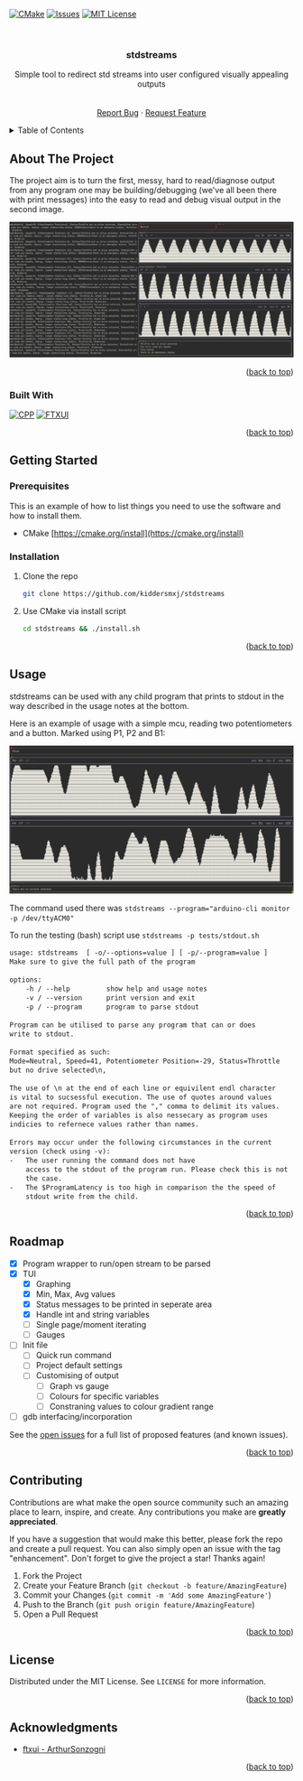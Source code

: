 <!-- Improved compatibility of back to top link: See: https://github.com/othneildrew/Best-README-Template/pull/73 -->
<a name="readme-top"></a>
<!--
*** Thanks for checking out the Best-README-Template. If you have a suggestion
*** that would make this better, please fork the repo and create a pull request
*** or simply open an issue with the tag "enhancement".
*** Don't forget to give the project a star!
*** Thanks again! Now go create something AMAZING! :D
-->



<!-- PROJECT SHIELDS -->
<!--
*** I'm using markdown "reference style" links for readability.
*** Reference links are enclosed in brackets [ ] instead of parentheses ( ).
*** See the bottom of this document for the declaration of the reference variables
*** for contributors-url, forks-url, etc. This is an optional, concise syntax you may use.
*** https://www.markdownguide.org/basic-syntax/#reference-style-links
-->
[![CMake][cmake-shield]][cmake-url]
[![Issues][issues-shield]][issues-url]
[![MIT License][license-shield]][license-url]



<!-- PROJECT LOGO -->
<br />
<div align="center">
  <a href="https://github.com/kiddersmxj/stdstreams">
    <!-- <img src="images/logo.png" alt="Logo" width="80" height="80"> -->
  </a>

<h3 align="center">stdstreams</h3>

  <p align="center">
    Simple tool to redirect std streams into user configured visually appealing outputs
    <br />
    <!-- <a href="https://github.com/github_username/repo_name"><strong>Explore the docs »</strong></a> -->
    <br />
    <br />
    <!-- <a href="https://github.com/github_username/repo_name">View Demo</a> -->
    <!-- · -->
    <a href="https://github.com/github_username/repo_name/issues">Report Bug</a>
    ·
    <a href="https://github.com/github_username/repo_name/issues">Request Feature</a>
  </p>
</div>



<!-- TABLE OF CONTENTS -->
<details>
  <summary>Table of Contents</summary>
  <ol>
    <li>
      <a href="#about-the-project">About The Project</a>
      <ul>
        <li><a href="#built-with">Built With</a></li>
      </ul>
    </li>
    <li>
      <a href="#getting-started">Getting Started</a>
      <ul>
        <li><a href="#prerequisites">Prerequisites</a></li>
        <li><a href="#installation">Installation</a></li>
      </ul>
    </li>
    <li><a href="#usage">Usage</a></li>
    <li><a href="#roadmap">Roadmap</a></li>
    <!-- <li><a href="#contributing">Contributing</a></li> -->
    <li><a href="#license">License</a></li>
    <!-- <li><a href="#contact">Contact</a></li> -->
    <li><a href="#acknowledgments">Acknowledgments</a></li>
  </ol>
</details>



<!-- ABOUT THE PROJECT -->
## About The Project

The project aim is to turn the first, messy, hard to read/diagnose output from any program
one may be building/debugging (we've all been there with print messages) into the easy to
read and debug visual output in the second image.

![stdstreams Screen Shot][product-screenshot]

<p align="right">(<a href="#readme-top">back to top</a>)</p>



### Built With

 [![CPP][CPP]][CPP-url]
 [![FTXUI][FTXUI]][FTXUI-url]

<p align="right">(<a href="#readme-top">back to top</a>)</p>



## Getting Started

### Prerequisites

This is an example of how to list things you need to use the software and how to install them.
* CMake
    [https://cmake.org/install](https://cmake.org/install)

### Installation

1. Clone the repo
   ```sh
   git clone https://github.com/kiddersmxj/stdstreams
   ```
2. Use CMake via install script
   ```sh
   cd stdstreams && ./install.sh
   ```

<p align="right">(<a href="#readme-top">back to top</a>)</p>



<!-- USAGE EXAMPLES -->
## Usage

stdstreams can be used with any child program that prints to stdout in the way described in the usage notes at the bottom.

Here is an example of usage with a simple mcu, reading two potentiometers and a button. Marked using P1, P2 and B1:

![stdstreams-mcu-stdout][stdstreams-mcu-stdout]

The command used there was `stdstreams --program="arduino-cli monitor -p /dev/ttyACM0"`

To run the testing (bash) script use `stdstreams -p tests/stdout.sh`

```
usage: stdstreams  [ -o/--options=value ] [ -p/--program=value ]
Make sure to give the full path of the program

options:
    -h / --help         show help and usage notes
    -v / --version      print version and exit
    -p / --program      program to parse stdout

Program can be utilised to parse any program that can or does 
write to stdout. 

Format specified as such:
Mode=Neutral, Speed=41, Potentiometer Position=-29, Status=Throttle
but no drive selected\n,

The use of \n at the end of each line or equivilent endl character
is vital to sucsessful execution. The use of quotes around values 
are not required. Program used the "," comma to delimit its values.
Keeping the order of variables is also nessecary as program uses
indicies to refernece values rather than names.

Errors may occur under the following circumstances in the current 
version (check using -v):
-   The user running the command does not have 
    access to the stdout of the program run. Please check this is not 
    the case.
-   The $ProgramLatency is too high in comparison the the speed of 
    stdout write from the child.
```

<!-- _For more examples, please refer to the [Documentation](https://example.com)_ -->

<p align="right">(<a href="#readme-top">back to top</a>)</p>



<!-- ROADMAP -->
## Roadmap

- [x] Program wrapper to run/open stream to be parsed
- [x] TUI
    - [x] Graphing
    - [x] Min, Max, Avg values
    - [x] Status messages to be printed in seperate area
    - [x] Handle int and string variables
    - [ ] Single page/moment iterating
    - [ ] Gauges
- [ ] Init file
    - [ ] Quick run command
    - [ ] Project default settings
    - [ ] Customising of output
        - [ ] Graph vs gauge
        - [ ] Colours for specific variables
        - [ ] Constraning values to colour gradient range
- [ ] gdb interfacing/incorporation

See the [open issues](https://github.com/github_username/repo_name/issues) for a full list of proposed features (and known issues).

<p align="right">(<a href="#readme-top">back to top</a>)</p>



<!-- CONTRIBUTING -->
## Contributing

Contributions are what make the open source community such an amazing place to learn, inspire, and create. Any contributions you make are **greatly appreciated**.

If you have a suggestion that would make this better, please fork the repo and create a pull request. You can also simply open an issue with the tag "enhancement".
Don't forget to give the project a star! Thanks again!

1. Fork the Project
2. Create your Feature Branch (`git checkout -b feature/AmazingFeature`)
3. Commit your Changes (`git commit -m 'Add some AmazingFeature'`)
4. Push to the Branch (`git push origin feature/AmazingFeature`)
5. Open a Pull Request

<p align="right">(<a href="#readme-top">back to top</a>)</p>



<!-- LICENSE -->
## License

Distributed under the MIT License. See `LICENSE` for more information.

<p align="right">(<a href="#readme-top">back to top</a>)</p>



<!-- ACKNOWLEDGMENTS -->
## Acknowledgments

* [ftxui - ArthurSonzogni](https://github.com/ArthurSonzogni/FTXUI)

<p align="right">(<a href="#readme-top">back to top</a>)</p>



<!-- MARKDOWN LINKS & IMAGES -->
<!-- https://www.markdownguide.org/basic-syntax/#reference-style-links -->
[cmake-shield]: https://img.shields.io/github/actions/workflow/status/kiddersmxj/stdstreams/cmake.yml?style=for-the-badge
[cmake-url]: https://github.com/kiddersmxj/stdstreams/actions/workflows/cmake.yml
[issues-shield]: https://img.shields.io/github/issues/kiddersmxj/stdstreams.svg?style=for-the-badge
[issues-url]: https://github.com/kiddersmxj/stdstreams/issues
[license-shield]: https://img.shields.io/github/license/kiddersmxj/stdstreams.svg?style=for-the-badge
[license-url]: https://github.com/kiddersmxj/stdstreams/blob/master/LICENSE.txt
[product-screenshot]: .images/stdstreams-stdout-mix-0.0.1.png
[stdstreams-mcu-stdout]: .images/stdstreams-mcu-stdout-0.0.1.png
[FTXUI]: https://img.shields.io/badge/FTXUI-563D7C?style=for-the-badge&logo=FTXUI&logoColor=purple
[FTXUI-url]: https://github.com/ArthurSonzogni/FTXUI
[CPP]: https://img.shields.io/badge/CPP-0769AD?style=for-the-badge&logo=cpplogoColor=blue
[CPP-url]: https://cplusplus.com/
